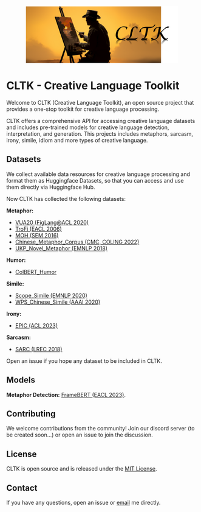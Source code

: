 <p align="center">
    <img src="https://github.com/liyucheng09/cltk/blob/master/imgs/cltk.png" alt="Logo of Selective Context" width="auto" height="150" />
</p>

# CLTK - Creative Language Toolkit

<!-- [![License](https://img.shields.io/badge/License-MIT-blue.svg)](https://opensource.org/licenses/MIT)
[![Python Version](https://img.shields.io/badge/Python-3.7%2B-blue)](https://www.python.org/downloads/release/python-370/)
[![Build Status](https://travis-ci.org/your-username/your-project.svg?branch=master)](https://travis-ci.org/your-username/your-project)
[![Documentation](https://img.shields.io/badge/Documentation-Latest-brightgreen.svg)](https://your-project-documentation-url.com) -->

Welcome to CLTK (Creative Language Toolkit), an open source project that provides a one-stop toolkit for creative language processing. 

CLTK offers a comprehensive API for accessing creative language datasets and includes pre-trained models for creative language detection, interpretation, and generation. This projects includes metaphors, sarcasm, irony, simile, idiom and more types of creative language.

## Datasets

We collect available data resources for creative language processing and format them as Huggingface Datasets, so that you can access and use them directly via Huggingface Hub.

Now CLTK has collected the following datasets:

**Metaphor:**
- [VUA20 (FigLang@ACL 2020)](https://huggingface.co/datasets/CreativeLang/vua20_metaphor)
- [TroFi (EACL 2006)](https://huggingface.co/datasets/CreativeLang/trofi_metaphor)
- [MOH (SEM 2016)](https://huggingface.co/datasets/CreativeLang/moh_metaphor)
- [Chinese_Metaphor_Corpus (CMC, COLING 2022)](https://huggingface.co/datasets/CreativeLang/chinese_metaphor_corpus)
- [UKP_Novel_Metaphor (EMNLP 2018)](https://huggingface.co/datasets/CreativeLang/ukp_novel_metaphor)

**Humor:**
- [ColBERT_Humor](https://huggingface.co/datasets/CreativeLang/ColBERT_Humor_Detection)

**Simile:**
- [Scope_Simile (EMNLP 2020)](https://huggingface.co/datasets/CreativeLang/scope_simile_generation)
- [WPS_Chinese_Simile (AAAI 2020)](https://huggingface.co/datasets/CreativeLang/wps_chinese_simile)

**Irony:**
- [EPIC (ACL 2023)](https://huggingface.co/datasets/CreativeLang/EPIC_Irony)

**Sarcasm:**
- [SARC (LREC 2018)](https://huggingface.co/datasets/CreativeLang/SARC_Sarcasm)

Open an issue if you hope any dataset to be included in CLTK.

## Models

**Metaphor Detection:** [FrameBERT (EACL 2023)](https://huggingface.co/CreativeLang/metaphor_detection_roberta_seq).

## Contributing

We welcome contributions from the community! Join our discord server (to be created soon...) or open an issue to join the discussion.

## License

CLTK is open source and is released under the [MIT License](https://opensource.org/licenses/MIT).

<!-- ## Acknowledgements -->


## Contact

If you have any questions, open an issue or [email](mailto:yucheng.li[at]surrey.ac.uk) me directly.
